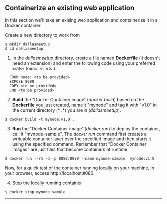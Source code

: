
## Containerize an existing web application

In this section we'll take an exising web application and containerize it in a Docker container.

Create a new directory to work from 
```
$ mkdir dallasmeetup
$ cd dallasmeetup
```

1. In the *dallasmeetup* directory, create a file named **Dockerfile** (it doesn't need an extension) and enter the following code using your preferred editor (nano, vi, etc.):

```
  FROM node: <to be provided>
  EXPOSE 8080
  COPY <to be provided>
  CMD <to be provided>
```

2. **Build** the "Docker Container image" (*docker build*) based on the **Dockerfile** you just created, name it "mynode" and tag it with "v1.0" in the current directory (* .*) you are in (*dallasmeetup*).
```
$ docker build -t mynode:v1.0 .
```

3. **Run** the "Docker Container image" (*docker run*) to deploy the container, call it "mynode-sample".  The *docker run* command first creates a writeable container layer over the specified image and then starts it using the specified command.  Remember that "Docker Container images" are just files that become containers at runtime.

```
$ docker run --rm -d -p 8080:8080 --name mynode-sample  mynode:v1.0
```

  Now, for a quick test of the container running locally on your machine, in your browser, access http://localhost:8080.  

4. Stop the locally running container

```  
$ docker stop mynode-sample
```


---
